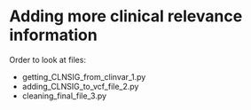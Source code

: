 # Adding more clinical relevance information 

Order to look at files: 

- getting_CLNSIG_from_clinvar_1.py
- adding_CLNSIG_to_vcf_file_2.py
- cleaning_final_file_3.py 
